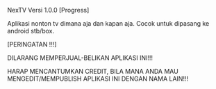 NexTV Versi 1.0.0 [Progress]


Aplikasi nonton tv dimana aja dan kapan aja.
Cocok untuk dipasang ke android stb/box.


[PERINGATAN !!!]

DILARANG MEMPERJUAL-BELIKAN APLIKASI INI!!!

HARAP MENCANTUMKAN CREDIT, BILA MANA ANDA MAU MENGEDIT/MEMPUBLISH APLIKASI INI DENGAN NAMA LAIN!!!
